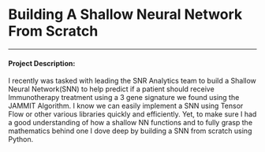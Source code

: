 # Building A Shallow Neural Network From Scratch

---

#### **Project Description:**

I recently was tasked with leading the SNR Analytics team to build a Shallow Neural Network(SNN) to help predict if a patient should receive Immunotherapy treatment using a 3 gene signature we found using the JAMMIT Algorithm. I know we can easily implement a SNN using Tensor Flow or other various libraries quickly and efficiently. Yet, to make sure I had a good understanding of how a shallow NN functions and to fully grasp the mathematics behind one I dove deep by building a SNN from scratch using Python.
